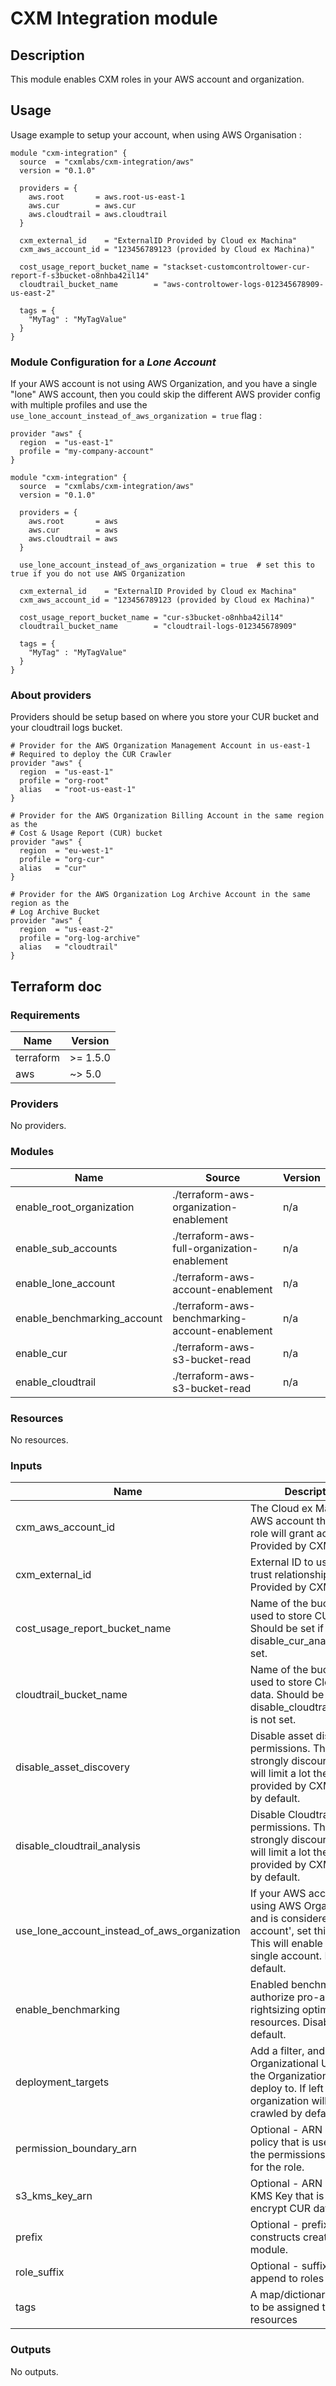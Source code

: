 
# CXM Integration module

## Description

This module enables CXM roles in your AWS account and organization.

## Usage

Usage example to setup your account, when using AWS Organisation :

```hcl
module "cxm-integration" {
  source  = "cxmlabs/cxm-integration/aws"
  version = "0.1.0"

  providers = {
    aws.root       = aws.root-us-east-1
    aws.cur        = aws.cur
    aws.cloudtrail = aws.cloudtrail
  }

  cxm_external_id    = "ExternalID Provided by Cloud ex Machina"
  cxm_aws_account_id = "123456789123 (provided by Cloud ex Machina)"

  cost_usage_report_bucket_name = "stackset-customcontroltower-cur-report-f-s3bucket-o8nhba42il14"
  cloudtrail_bucket_name        = "aws-controltower-logs-012345678909-us-east-2"

  tags = {
    "MyTag" : "MyTagValue"
  }
}
```

### Module Configuration for a *Lone Account*

If your AWS account is not using AWS Organization, and you have a single "lone" AWS account,
then you could skip the different AWS provider config with multiple profiles
and use the `use_lone_account_instead_of_aws_organization = true` flag :

```hcl
provider "aws" {
  region  = "us-east-1"
  profile = "my-company-account"
}

module "cxm-integration" {
  source  = "cxmlabs/cxm-integration/aws"
  version = "0.1.0"

  providers = {
    aws.root       = aws
    aws.cur        = aws
    aws.cloudtrail = aws
  }

  use_lone_account_instead_of_aws_organization = true  # set this to true if you do not use AWS Organization

  cxm_external_id    = "ExternalID Provided by Cloud ex Machina"
  cxm_aws_account_id = "123456789123 (provided by Cloud ex Machina)"

  cost_usage_report_bucket_name = "cur-s3bucket-o8nhba42il14"
  cloudtrail_bucket_name        = "cloudtrail-logs-012345678909"

  tags = {
    "MyTag" : "MyTagValue"
  }
}
```

### About providers

Providers should be setup based on where you store your CUR bucket and your cloudtrail logs bucket.

```hcl
# Provider for the AWS Organization Management Account in us-east-1
# Required to deploy the CUR Crawler
provider "aws" {
  region  = "us-east-1"
  profile = "org-root"
  alias   = "root-us-east-1"
}

# Provider for the AWS Organization Billing Account in the same region as the
# Cost & Usage Report (CUR) bucket
provider "aws" {
  region  = "eu-west-1"
  profile = "org-cur"
  alias   = "cur"
}

# Provider for the AWS Organization Log Archive Account in the same region as the
# Log Archive Bucket
provider "aws" {
  region  = "us-east-2"
  profile = "org-log-archive"
  alias   = "cloudtrail"
}
```


## Terraform doc

<!-- BEGIN_TF_DOCS -->
### Requirements

| Name | Version |
|------|---------|
| terraform | >= 1.5.0 |
| aws | ~> 5.0 |

### Providers

No providers.

### Modules

| Name | Source | Version |
|------|--------|---------|
| enable_root_organization | ./terraform-aws-organization-enablement | n/a |
| enable_sub_accounts | ./terraform-aws-full-organization-enablement | n/a |
| enable_lone_account | ./terraform-aws-account-enablement | n/a |
| enable_benchmarking_account | ./terraform-aws-benchmarking-account-enablement | n/a |
| enable_cur | ./terraform-aws-s3-bucket-read | n/a |
| enable_cloudtrail | ./terraform-aws-s3-bucket-read | n/a |

### Resources

No resources.

### Inputs

| Name | Description | Type | Default | Required |
|------|-------------|------|---------|:--------:|
| cxm_aws_account_id | The Cloud ex Machina AWS account that the IAM role will grant access to. Provided by CXM. | `string` | n/a | yes |
| cxm_external_id | External ID to use in the trust relationship. Provided by CXM. | `string` | n/a | yes |
| cost_usage_report_bucket_name | Name of the bucket that is used to store CUR data. Should be set if disable_cur_analysis is not set. | `string` | n/a | yes |
| cloudtrail_bucket_name | Name of the bucket that is used to store Cloudtrail data. Should be set if disable_cloudtrail_analysis is not set. | `string` | `null` | no |
| disable_asset_discovery | Disable asset discovery permissions. This is strongly discouraged and will limit a lot the services provided by CXM. Enable by default. | `bool` | `false` | no |
| disable_cloudtrail_analysis | Disable Cloudtrail analysis permissions. This is strongly discouraged and will limit a lot the services provided by CXM. Enable by default. | `bool` | `false` | no |
| use_lone_account_instead_of_aws_organization | If your AWS account is not using AWS Organization and is considered a 'lone account', set this to true. This will enable CXM on a single account. False by default. | `bool` | `false` | no |
| enable_benchmarking | Enabled benchmarking to authorize pro-active rightsizing optimization of resources. Disabled by default. | `bool` | `false` | no |
| deployment_targets | Add a filter, and list of Organizational Units from the Organization to only deploy to. If left blank, all organization will be crawled by default. | `set(any)` | `[]` | no |
| permission_boundary_arn | Optional - ARN of the policy that is used to set the permissions boundary for the role. | `string` | `null` | no |
| s3_kms_key_arn | Optional - ARN of the KMS Key that is used to encrypt CUR data | `string` | `null` | no |
| prefix | Optional - prefix for key constructs created by this module. | `string` | `"cxm"` | no |
| role_suffix | Optional - suffix to append to roles names. | `string` | `null` | no |
| tags | A map/dictionary of Tags to be assigned to created resources | `map(string)` | `{}` | no |

### Outputs

No outputs.
<!-- END_TF_DOCS -->
